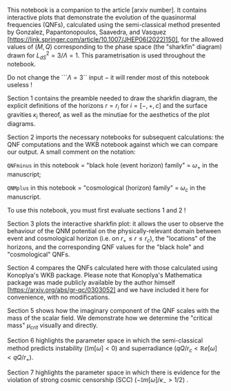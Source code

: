 This notebook is a companion to the article [arxiv number]. It contains interactive plots that demonstrate the evolution of the quasinormal frequencies (QNFs), calculated using the semi-classical method presented by Gonzalez, Papantonopoulos, Saavedra, and Vasquez [https://link.springer.com/article/10.1007/JHEP06(2022)150], for the allowed values of $(M,Q)$ corresponding to the phase space (the  "sharkfin" diagram)  drawn for $L^2_{dS} = 3 / \Lambda = 1.$ This parametrisation is used throughout the notebook. 

Do not change the ```$\Lambda=3$`` input $-$ it will render most of this notebook useless !

Section 1 contains the preamble needed to draw the sharkfin diagram, the explicit definitions of the horizons $r=r_i$ for $i=[-,+,c]$ and the surface gravities $\kappa_i$ thereof, as well as the minutiae for the aesthetics of the plot diagrams.

Section 2 imports the necessary notebooks for subsequent calculations: the QNF computations and the WKB notebook against which we can compare our output. A small comment on the notation:

``QNFminus`` in this notebook $=$ "black hole (event horizon) family" $=$ $\omega_+$ in the manuscript;

``QNMplus`` in this notebook $=$ "cosmological (horizon) family" $=$ $\omega_c$ in the manuscript.

 To use this notebook, you must first evaluate sections 1 and 2 !

Section 3 plots the interactive sharkfin plot: it allows the user to observe the behaviour of the QNM potential on the physically-relevant domain between event and cosmological horizon (i.e. on $r_+ \leq r \leq r_c$), the "locations" of the horizons, and the corresponding QNF values for the "black hole" and "cosmological" QNFs. 

Section 4 compares the QNFs calculated here with those calculated using Konoplya's WKB package. Please note that Konoplya's Mathematica package was made publicly available by the author himself [https://arxiv.org/abs/gr-qc/0303052] and we have included it here for convenience, with no modifications. 

Section 5 shows how the imaginary component of the QNF scales with the mass of the scalar field. We demonstrate how we determine the "critical mass" $\mu_{crit}$ visually and directly.

Section 6 highlights the parameter space in which the semi-classical method predicts instability ($\mathbb{I}m [ \omega ] < 0$) and superradiance  ($qQ/r_c < \mathbb{R} e [ \omega ] < qQ/ r_+$).

Section 7 highlights the parameter space in which there is evidence for the violation of strong cosmic censorship (SCC) ($-\mathbb{I}m [ \omega ]/\kappa_- > 1/2$) .
